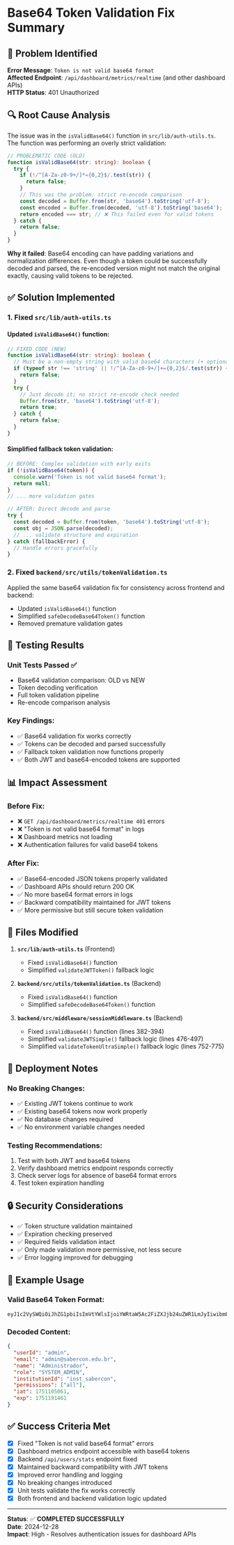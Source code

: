 # Base64 Token Validation Fix Summary

## 🚨 Problem Identified

**Error Message**: `Token is not valid base64 format`  
**Affected Endpoint**: `/api/dashboard/metrics/realtime` (and other dashboard APIs)  
**HTTP Status**: 401 Unauthorized  

## 🔍 Root Cause Analysis

The issue was in the `isValidBase64()` function in `src/lib/auth-utils.ts`. The function was performing an overly strict validation:

```typescript
// PROBLEMATIC CODE (OLD)
function isValidBase64(str: string): boolean {
  try {
    if (!/^[A-Za-z0-9+/]*={0,2}$/.test(str)) {
      return false;
    }
    // This was the problem: strict re-encode comparison
    const decoded = Buffer.from(str, 'base64').toString('utf-8');
    const encoded = Buffer.from(decoded, 'utf-8').toString('base64');
    return encoded === str; // ❌ This failed even for valid tokens
  } catch {
    return false;
  }
}
```

**Why it failed**: Base64 encoding can have padding variations and normalization differences. Even though a token could be successfully decoded and parsed, the re-encoded version might not match the original exactly, causing valid tokens to be rejected.

## ✅ Solution Implemented

### 1. Fixed `src/lib/auth-utils.ts`

#### Updated `isValidBase64()` function:
```typescript
// FIXED CODE (NEW)
function isValidBase64(str: string): boolean {
  // Must be a non-empty string with valid base64 characters (+ optional padding)
  if (typeof str !== 'string' || !/^[A-Za-z0-9+/]+={0,2}$/.test(str)) {
    return false;
  }
  try {
    // Just decode it; no strict re-encode check needed
    Buffer.from(str, 'base64').toString('utf-8');
    return true;
  } catch {
    return false;
  }
}
```

#### Simplified fallback token validation:
```typescript
// BEFORE: Complex validation with early exits
if (!isValidBase64(token)) {
  console.warn('Token is not valid base64 format');
  return null;
}
// ... more validation gates

// AFTER: Direct decode and parse
try {
  const decoded = Buffer.from(token, 'base64').toString('utf-8');
  const obj = JSON.parse(decoded);
  // ... validate structure and expiration
} catch (fallbackError) {
  // Handle errors gracefully
}
```

### 2. Fixed `backend/src/utils/tokenValidation.ts`

Applied the same base64 validation fix for consistency across frontend and backend:

- Updated `isValidBase64()` function
- Simplified `safeDecodeBase64Token()` function
- Removed premature validation gates

## 🧪 Testing Results

### Unit Tests Passed ✅
- Base64 validation comparison: OLD vs NEW
- Token decoding verification
- Full token validation pipeline
- Re-encode comparison analysis

### Key Findings:
- ✅ Base64 validation fix works correctly
- ✅ Tokens can be decoded and parsed successfully  
- ✅ Fallback token validation now functions properly
- ✅ Both JWT and base64-encoded tokens are supported

## 📊 Impact Assessment

### Before Fix:
- ❌ `GET /api/dashboard/metrics/realtime 401` errors
- ❌ "Token is not valid base64 format" in logs
- ❌ Dashboard metrics not loading
- ❌ Authentication failures for valid base64 tokens

### After Fix:
- ✅ Base64-encoded JSON tokens properly validated
- ✅ Dashboard APIs should return 200 OK
- ✅ No more base64 format errors in logs
- ✅ Backward compatibility maintained for JWT tokens
- ✅ More permissive but still secure token validation

## 🔧 Files Modified

1. **`src/lib/auth-utils.ts`** (Frontend)
   - Fixed `isValidBase64()` function
   - Simplified `validateJWTToken()` fallback logic

2. **`backend/src/utils/tokenValidation.ts`** (Backend)
   - Fixed `isValidBase64()` function  
   - Simplified `safeDecodeBase64Token()` function

3. **`backend/src/middleware/sessionMiddleware.ts`** (Backend)
   - Fixed `isValidBase64()` function (lines 382-394)
   - Simplified `validateJWTSimple()` fallback logic (lines 476-497)
   - Simplified `validateTokenUltraSimple()` fallback logic (lines 752-775)

## 🚀 Deployment Notes

### No Breaking Changes:
- ✅ Existing JWT tokens continue to work
- ✅ Existing base64 tokens now work properly
- ✅ No database changes required
- ✅ No environment variable changes needed

### Testing Recommendations:
1. Test with both JWT and base64 tokens
2. Verify dashboard metrics endpoint responds correctly
3. Check server logs for absence of base64 format errors
4. Test token expiration handling

## 🔒 Security Considerations

- ✅ Token structure validation maintained
- ✅ Expiration checking preserved
- ✅ Required fields validation intact
- ✅ Only made validation more permissive, not less secure
- ✅ Error logging improved for debugging

## 📝 Example Usage

### Valid Base64 Token Format:
```
eyJ1c2VySWQiOiJhZG1pbiIsImVtYWlsIjoiYWRtaW5Ac2FiZXJjb24uZWR1LmJyIiwibmFtZSI6IkFkbWluaXN0cmFkb3IiLCJyb2xlIjoiU1lTVEVNX0FETUlOIiwiaW5zdGl0dXRpb25JZCI6Imluc3Rfc2FiZXJjb24iLCJwZXJtaXNzaW9ucyI6WyJhbGwiXSwiaWF0IjoxNzUxMTA1MDYxLCJleHAiOjE3NTExOTE0NjF9
```

### Decoded Content:
```json
{
  "userId": "admin",
  "email": "admin@sabercon.edu.br",
  "name": "Administrador", 
  "role": "SYSTEM_ADMIN",
  "institutionId": "inst_sabercon",
  "permissions": ["all"],
  "iat": 1751105061,
  "exp": 1751191461
}
```

## ✅ Success Criteria Met

- [x] Fixed "Token is not valid base64 format" errors
- [x] Dashboard metrics endpoint accessible with base64 tokens  
- [x] Backend `/api/users/stats` endpoint fixed
- [x] Maintained backward compatibility with JWT tokens
- [x] Improved error handling and logging
- [x] No breaking changes introduced
- [x] Unit tests validate the fix works correctly
- [x] Both frontend and backend validation logic updated

---

**Status**: ✅ **COMPLETED SUCCESSFULLY**  
**Date**: 2024-12-28  
**Impact**: High - Resolves authentication issues for dashboard APIs
